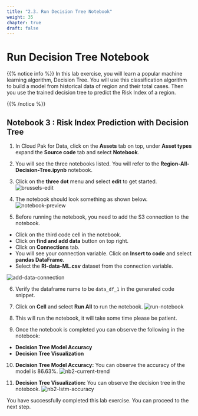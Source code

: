 ```yaml
---
title: "2.3. Run Decision Tree Notebook"
weight: 35
chapter: true
draft: false
---
```


# Run Decision Tree Notebook

{{% notice info %}}
In this lab exercise, you will learn a popular machine learning algorithm, Decision Tree. You will use this classification algorithm to build a model from historical data of region and their total cases. Then you use the trained decision tree to predict the Risk Index of a region.

{{% /notice %}}

## Notebook 3 : Risk Index Prediction with Decision Tree

1. In Cloud Pak for Data, click on the **Assets** tab on top, under **Asset types** expand the **Source code** tab and select **Notebook**.

1. You will see the three notebooks listed. You will refer to the **Region-All-Decision-Tree.ipynb** notebook.

1. Click on the **three dot** menu and select **edit** to get started.
![brussels-edit](/images/50_low_no_code_ml_Lab/edit-nb-3.png?classes=shadow)

1. The notebook should look something as shown below.
![notebook-preview](/images/50_low_no_code_ml_Lab/notebook3-preview.png?classes=shadow)

1. Before running the notebook, you need to add the S3 connection to the notebook.
  - Click on the third code cell in the notebook.
  - Click on **find and add data** button on top right.
  - Click on **Connections** tab.
  - You will see your connection variable. Click on **Insert to code** and select **pandas DataFrame**.
  - Select the **RI-data-ML.csv** dataset from the connection variable.

  ![add-data-connection](/images/50_low_no_code_ml_Lab/add-data-connection-nb3.gif?classes=shadow)

6. Verify the dataframe name to be `data_df_1` in the generated code snippet.

7. Click on **Cell** and select **Run All** to run the notebook.
![run-notebook](/images/50_low_no_code_ml_Lab/notebook3-run-all.png?classes=shadow)

8. This will run the notebook, it will take some time please be patient.

9. Once the notebook is completed you can observe the following in the notebook:
  - **Decision Tree Model Accuracy**
  - **Decision Tree Visualization**

10. **Decision Tree Model Accuracy:** You can observe the accuracy of the model is 86.63%.
![nb2-current-trend](/images/50_low_no_code_ml_Lab/dt-accuracy.png?classes=shadow)

11. **Decision Tree Visualization:** You can observe the decision tree in the notebook.
![nb2-lstm-accuracy](/images/50_low_no_code_ml_Lab/dt.png?classes=shadow)

You have successfully completed this lab exercise. You can proceed to the next step.